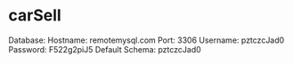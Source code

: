 # carSell


Database:
Hostname: remotemysql.com
Port: 3306
Username: pztczcJad0
Password: F522g2piJ5
Default Schema: pztczcJad0
